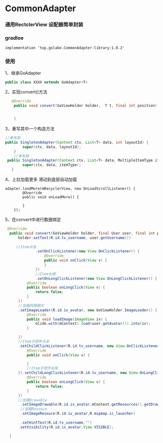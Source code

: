 # CommonAdapter
### 通用RectclerView 设配器简单封装
###  gradloe  
```xml
implementation 'top.golabe.CommonAdapter:library:1.0.2'
```
### 使用  
1、继承GoAdapter
```java
public class XXXX extends GoAdapter<T> 
```

2、实现convert()方法
```java
   @Override
    public void convert(GoViewHolder holder,  T t, final int position) {


    }
```
3、重写其中一个构造方法
```java
//单布局
public SingletonAdapter(Context ctx, List<T> data, int layoutId) {
        super(ctx, data, layoutId);
    }
    //多布局
 public SingletonAdapter(Context ctx, List<T> data, MultipleItemType itemType) {
        super(ctx, data, itemType);
   }

```
 4、上拉加载更多 滑动到底部自动加载
 
    adapter.loadMore(mRecyclerView, new OnLoadScrollListener() {
            @Override
            public void onLoadMore() {
              
            }
        });
        
  5、在convert中进行数据绑定
  ```java
   @Override
    public void convert(GoViewHolder holder, final User user, final int position) {
        holder.setText(R.id.tv_username, user.getUsername())
        
       //Item点击
                .setOnClickListener(new View.OnClickListener() {
                    @Override
                    public void onClick(View v) {
                    }
                })
                //Item长按
                .setOnLongClickListener(new View.OnLongClickListener() {
            @Override
            public boolean onLongClick(View v) {
                return false;
            }
        })
        //加载网络图片
        .setImageLoader(R.id.iv_avatar, new GoViewHolder.ImageLoader() {
            @Override
            public void loadImage(ImageView iv) {
                Glide.with(mContext).load(user.getAvatar()).into(iv);
            }

        })
        //Item子控件点击
        .setChildClickListener(R.id.tv_username, new View.OnClickListener() {
            @Override
            public void onClick(View v) {

            }
            //Item子控件长按
        }).setChildLongClickListener(R.id.tv_username, new View.OnLongClickListener() {
            @Override
            public boolean onLongClick(View v) {
                return false;
            }
        })
        //加载Drawable
         .setImageDrawable(R.id.iv_avatar,mContext.getResources().getDrawable(R.mipmap.ic_launcher))
         //加载Resouce
         .setImageResouce(R.id.iv_avatar,R.mipmap.ic_launcher)
        
         .setHintText(R.id.tv_username,"")
        .setVisibility(R.id.iv_avatar,View.VISIBLE);

    }
  ```
